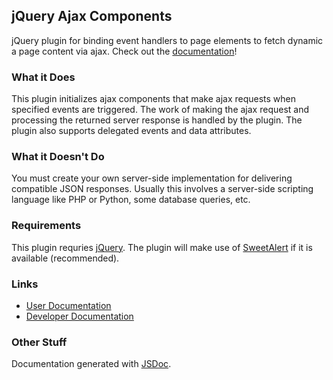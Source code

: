 ## jQuery Ajax Components
jQuery plugin for binding event handlers to page elements to fetch dynamic a page content via ajax. Check out the [documentation](https://cdn.rawgit.com/tsumikiri/jquery-ajax-components/master/jsdoc/out/index.html)!

### What it Does
This plugin initializes ajax components that make ajax requests when specified events are triggered. The work of making the ajax request and processing the returned server response is handled by the plugin. The plugin also supports delegated events and data attributes.

### What it Doesn't Do
You must create your own server-side implementation for delivering compatible JSON responses. Usually this involves a server-side scripting language like PHP or Python, some database queries, etc.

### Requirements
This plugin requries [jQuery](https://jquery.com/download/). The plugin will make use of [SweetAlert](http://t4t5.github.io/sweetalert/) if it is available (recommended).

### Links
- [User Documentation](https://cdn.rawgit.com/tsumikiri/jquery-ajax-components/master/jsdoc/out/index.html)
- [Developer Documentation](https://cdn.rawgit.com/tsumikiri/jquery-ajax-components/master/jsdoc/out-all/index.html)

### Other Stuff
Documentation generated with [JSDoc](http://usejsdoc.org/).
